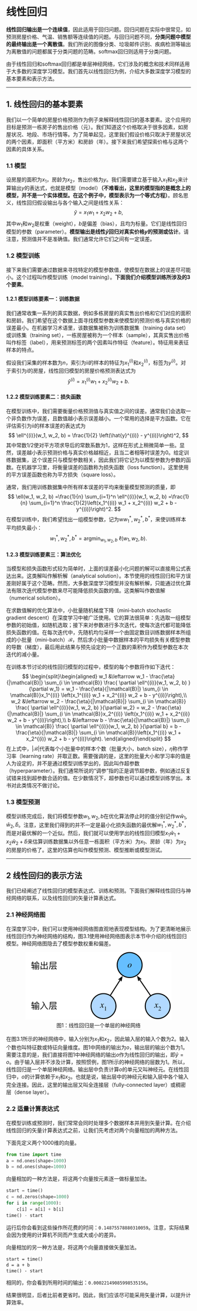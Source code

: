 # 线性回归

**线性回归输出是一个连续值**，因此适用于回归问题。回归问题在实际中很常见，如预测房屋价格、气温、销售额等连续值的问题。与回归问题不同，**分类问题中模型的最终输出是一个离散值**。我们所说的图像分类、垃圾邮件识别、疾病检测等输出为离散值的问题都属于分类问题的范畴。softmax回归则适用于分类问题。

由于线性回归和softmax回归都是单层神经网络，它们涉及的概念和技术同样适用于大多数的深度学习模型。我们首先以线性回归为例，介绍大多数深度学习模型的基本要素和表示方法。

---

## 1. 线性回归的基本要素

我们以一个简单的房屋价格预测作为例子来解释线性回归的基本要素。这个应用的目标是预测一栋房子的售出价格（元）。我们知道这个价格取决于很多因素，如房屋状况、地段、市场行情等。为了简单起见，这里我们假设价格只取决于房屋状况的两个因素，即面积（平方米）和房龄（年）。接下来我们希望探索价格与这两个因素的具体关系。

### 1.1 模型

设房屋的面积为$x_1$，房龄为$x_2$，售出价格为$y$。我们需要建立基于输入$x_1$和$x_2$来计算输出$y$的表达式，也就是模型（model）**（不难看出，这里的模型指的是概念上的模型，并不是一个实体模型。在这个例子中，模型表示为一个等式方程）**。顾名思义，线性回归假设输出与各个输入之间是线性关系：
$$
\hat{y} = x_1 w_1 + x_2 w_2 + b,
$$
其中$w_1$和$w_2$是权重（weight），$b$是偏差（bias），且均为标量。它们是线性回归模型的参数（parameter）。**模型输出是线性$\hat{y}$回归对真实价格$y$的预测或估计**。请注意，预测值并不是准确值。我们通常允许它们之间有一定误差。

### 1.2 模型训练

接下来我们需要通过数据来寻找特定的模型参数值，使模型在数据上的误差尽可能小。这个过程叫作模型训练（model training）。**下面我们介绍模型训练所涉及的3个要素**。

#### 1.2.1 模型训练要素一：训练数据

我们通常收集一系列的真实数据，例如多栋房屋的真实售出价格和它们对应的面积和房龄。我们希望在这个数据上面寻找模型参数来使模型的预测价格与真实价格的误差最小。在机器学习术语里，该数据集被称为训练数据集（training data set）或训练集（training set），一栋房屋被称为一个样本（sample），其真实售出价格叫作标签（label），用来预测标签的两个因素叫作特征（feature）。特征用来表征样本的特点。

假设我们采集的样本数为$n$，索引为ii的样本的特征为$x_1^{(i)}$和$x_2^{(i)}$，标签为$y^{(i)}$。对于索引为$i$的房屋，线性回归模型的房屋价格预测表达式为
$$
\hat{y}^{(i)} = x_1^{(i)} w_1 + x_2^{(i)} w_2 + b.
$$

#### 1.2.2 模型训练要素二：损失函数

在模型训练中，我们需要衡量价格预测值与真实值之间的误差。通常我们会选取一个非负数作为误差，且数值越小表示误差越小。一个常用的选择是平方函数。它在评估索引为ii的样本误差的表达式为
$$
\ell^{(i)}(w_1, w_2, b) = \frac{1}{2} \left(\hat{y}^{(i)} - y^{(i)}\right)^2,
$$
其中常数$1/2$使对平方项求导后的常数系数为1，这样在形式上稍微简单一些。显然，误差越小表示预测价格与真实价格越相近，且当二者相等时误差为0。给定训练数据集，这个误差只与模型参数相关，因此我们将它记为以模型参数为参数的函数。在机器学习里，将衡量误差的函数称为损失函数（loss function）。这里使用的平方误差函数也称为平方损失（square loss）。

通常，我们用训练数据集中所有样本误差的平均来衡量模型预测的质量，即
$$
\ell(w_1, w_2, b) =\frac{1}{n} \sum_{i=1}^n \ell^{(i)}(w_1, w_2, b) =\frac{1}{n} \sum_{i=1}^n \frac{1}{2}\left(x_1^{(i)} w_1 + x_2^{(i)} w_2 + b - y^{(i)}\right)^2.
$$
在模型训练中，我们希望找出一组模型参数，记为w$w_1^*, w_2^*, b^*$，来使训练样本平均损失最小：
$$
w_1^*, w_2^*, b^* = \operatorname*{argmin}_{w_1, w_2, b}\  \ell(w_1, w_2, b).
$$

#### 1.2.3 模型训练要素三：算法优化

当模型和损失函数形式较为简单时，上面的误差最小化问题的解可以直接用公式表达出来。这类解叫作解析解（analytical solution）。本节使用的线性回归和平方误差刚好属于这个范畴。然而，大多数深度学习模型并没有解析解，只能通过优化算法有限次迭代模型参数来尽可能降低损失函数的值。这类解叫作数值解（numerical solution）。

在求数值解的优化算法中，小批量随机梯度下降（mini-batch stochastic gradient descent）在深度学习中被广泛使用。它的算法很简单：先选取一组模型参数的初始值，如随机选取；接下来对参数进行多次迭代，使每次迭代都可能降低损失函数的值。在每次迭代中，先随机均匀采样一个由固定数目训练数据样本所组成的小批量（mini-batch）$\mathcal{B}$，然后求小批量中数据样本的平均损失有关模型参数的导数（梯度），最后用此结果与预先设定的一个正数的乘积作为模型参数在本次迭代的减小量。

在训练本节讨论的线性回归模型的过程中，模型的每个参数将作如下迭代：
$$
\begin{split}\begin{aligned}
w_1 &\leftarrow w_1 -   \frac{\eta}{|\mathcal{B}|} \sum_{i \in \mathcal{B}} \frac{ \partial \ell^{(i)}(w_1, w_2, b)  }{\partial w_1} = w_1 -   \frac{\eta}{|\mathcal{B}|} \sum_{i \in \mathcal{B}}x_1^{(i)} \left(x_1^{(i)} w_1 + x_2^{(i)} w_2 + b - y^{(i)}\right),\\
w_2 &\leftarrow w_2 -   \frac{\eta}{|\mathcal{B}|} \sum_{i \in \mathcal{B}} \frac{ \partial \ell^{(i)}(w_1, w_2, b)  }{\partial w_2} = w_2 -   \frac{\eta}{|\mathcal{B}|} \sum_{i \in \mathcal{B}}x_2^{(i)} \left(x_1^{(i)} w_1 + x_2^{(i)} w_2 + b - y^{(i)}\right),\\
b &\leftarrow b -   \frac{\eta}{|\mathcal{B}|} \sum_{i \in \mathcal{B}} \frac{ \partial \ell^{(i)}(w_1, w_2, b)  }{\partial b} = b -   \frac{\eta}{|\mathcal{B}|} \sum_{i \in \mathcal{B}}\left(x_1^{(i)} w_1 + x_2^{(i)} w_2 + b - y^{(i)}\right).
\end{aligned}\end{split}
$$
在上式中，$|\mathcal{B}|$代表每个小批量中的样本个数（批量大小，batch size），$\eta$称作学习率（learning rate）并取正数。需要强调的是，这里的批量大小和学习率的值是人为设定的，并不是通过模型训练学出的，因此叫作超参数（hyperparameter）。我们通常所说的“调参”指的正是调节超参数，例如通过反复试错来找到超参数合适的值。在少数情况下，超参数也可以通过模型训练学出。本书对此类情况不做讨论。

### 1.3 模型预测

模型训练完成后，我们将模型参数$w_1, w_2, b$在优化算法停止时的值分别记作w$\hat{w}_1, \hat{w}_2, \hat{b}$。注意，这里我们得到的并不一定是最小化损失函数的最优解$w_1^*, w_2^*, b^*$，而是对最优解的一个近似。然后，我们就可以使用学出的线性回归模型$x_1 \hat{w}_1 + x_2 \hat{w}_2 + \hat{b}$来估算训练数据集以外任意一栋面积（平方米）为$x_1$、房龄（年）为$x_2$的房屋的价格了。这里的估算也叫作模型预测、模型推断或模型测试。

---

## 2 线性回归的表示方法

我们已经阐述了线性回归的模型表达式、训练和预测。下面我们解释线性回归与神经网络的联系，以及线性回归的矢量计算表达式。

### 2.1 神经网络图

在深度学习中，我们可以使用神经网络图直观地表现模型结构。为了更清晰地展示线性回归作为神经网络的结构，图3.1使用神经网络图表示本节中介绍的线性回归模型。神经网络图隐去了模型参数权重和偏差。

<center>    <img src="src/linear-regression/single-layer-nn.svg">    <br>    <div style="border-bottom: 1px solid #d9d9d9;    display: inline-block;padding: 2px;">图1：线性回归是一个单层的神经网络</div> </center>

在图3.1所示的神经网络中，输入分别为$x_1$和$x_2$，因此输入层的输入个数为2。输入个数也叫特征数或特征向量维度。图1中网络的输出为$o$，输出层的输出个数为1。需要注意的是，我们直接将图1中神经网络的输出$o$作为线性回归的输出，即$\hat{y} = o$。由于输入层并不涉及计算，按照惯例，图1所示的神经网络的层数为1。所以，线性回归是一个单层神经网络。输出层中负责计算$o$的单元又叫神经元。在线性回归中，$o$的计算依赖于$x_1$和$x_2$。也就是说，输出层中的神经元和输入层中各个输入完全连接。因此，这里的输出层又叫全连接层（fully-connected layer）或稠密层（dense layer）。

### 2.2 适量计算表达式

在模型训练或预测时，我们常常会同时处理多个数据样本并用到矢量计算。在介绍线性回归的矢量计算表达式之前，让我们先考虑对两个向量相加的两种方法。

下面先定义两个1000维的向量。

```python
from time import time
a = nd.ones(shape=1000)
b = nd.ones(shape=1000)
```

向量相加的一种方法是，将这两个向量按元素逐一做标量加法。

```python
start = time()
c = nd.zeros(shape=1000)
for i in range(1000):
    c[i] = a[i] + b[i]
time() - start
```

运行后你会看到这些操作所花费的时间：`0.14875578880310059`。注意，实际结果会因为使用的计算机不同而产生或大或小的差异。

向量相加的另一种方法是，将这两个向量直接做矢量加法。

```
start = time()
d = a + b
time() - start
```

相同的，你会看到所用时间的输出：`0.00022149085998535156`。

结果很明显，后者比前者更省时。因此，我们应该尽可能采用矢量计算，以提升计算效率。